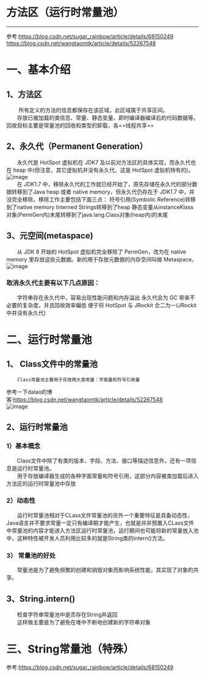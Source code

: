 # 方法区（运行时常量池）
--------------------------------------------------------------------------------

参考:https://blog.csdn.net/sugar_rainbow/article/details/68150249<br>
https://blog.csdn.net/wangtaomtk/article/details/52267548

# 一、基本介绍
## 1、方法区
&emsp;&emsp;
所有定义的方法的信息都保存在该区域，此区域属于共享区间。<br>
&emsp;&emsp;存放已被加载的类信息、常量、静态变量、即时编译器编译后的代码数据等。回收目标主要是常量池的回收和类型的卸载，各==线程共享==

## 2、永久代（Permanent Generation）
&emsp;&emsp;永久代是 HotSpot 虚拟机在 JDK7 及以前对方法区的具体实现，而永久代也在 heap 中(但注意，其它虚拟机并没有永久代，这是 HotSpot 虚拟机特有的)。
![image](WEBRESOURCE508f8b26dc8f1a4cec2490fa1d58cec6)<br>
&emsp;&emsp;在 JDK1.7 中，移除永久代的工作就已经开始了，原先存储在永久代的部分数据转移到了Java heap 或者 native memory，但永久代仍存在于 JDK1.7 中，并没完全移除。移除工作主要包括下面三点：
符号引用(Symbolic Reference)转移到了native memory
Interned Strings转移到了heap
静态变量从instanceKlass对象(PermGen内)末尾转移到了java.lang.Class对象(heap内)的末尾

## 3、元空间(metaspace)

&emsp;&emsp;从 JDK 8 开始的 HotSpot 虚拟机完全移除了 PermGen，改为在 native memory 里存放这些元数据。新的用于存放元数据的内存空间叫做 Metaspace。
![image](WEBRESOURCEea9565815e18735cad44a6e2fe480bb8)<br>
### 取消永久代主要有以下几点原因：
&emsp;&emsp;字符串存在永久代中，容易出现性能问题和内存溢出
永久代会为 GC 带来不必要的复杂度，并且回收效率偏低
便于将 HotSpot 与 JRockit 合二为一(JRockit 中并没有永久代)



# 二、运行时常量池
## 1、 Class文件中的常量池
 		Class常量池主要用于存放两大类常量：字面量和符号引用量
参考一下dalao的博客:https://blog.csdn.net/wangtaomtk/article/details/52267548<br>
![image](WEBRESOURCEfdff66c267dd2fb92584447f2026f522)
## 2、运行时常量池
### 1）基本概念
&emsp;&emsp;Class文件中除了有类的版本、字段、方法、接口等描述信息外，还有一项信息是运行时常量池。<br>
&emsp;&emsp;用于存放编译器生成的各种字面常量和符号引用，这部分内容被类加载后进入方法区的运行时常量池中存放

### 2）动态性
&emsp;&emsp;运行时常量池相对于CLass文件常量池的另外一个重要特征是具备动态性，Java语言并不要求常量一定只有编译期才能产生，也就是并非预置入CLass文件中常量池的内容才能进入方法区运行时常量池，运行期间也可能将新的常量放入池中，这种特性被开发人员利用比较多的就是String类的intern()方法。

### 3） 常量池的好处
&emsp;&emsp;常量池是为了避免频繁的创建和销毁对象而影响系统性能，其实现了对象的共享。

## 3、String.intern()
&emsp;&emsp;检查字符串常量池中是否存在String并返回<br>
&emsp;&emsp;这样做主要是为了避免在堆中不断地创建新的字符串对象


# 三、String常量池（特殊）

参考:https://blog.csdn.net/sugar_rainbow/article/details/68150249





